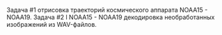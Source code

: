 Задача #1 отрисовка траекторий космического аппарата NOAA15 - NOAA19.
Задача #2 l NOAA15 - NOAA19 декодировка необработанных изображений из WAV-файлов.

